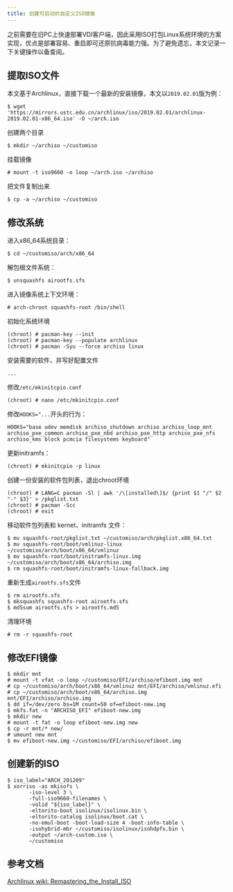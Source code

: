 ```yaml
---
title: 创建可启动的自定义ISO镜像
---
```


之前需要在旧PC上快速部署VDI客户端，因此采用ISO打包Linux系统环境的方案实现，优点是部署容易、重启即可还原抗病毒能力强。为了避免遗忘，本文记录一下关键操作以备查阅。

## 提取ISO文件

本文基于Archlinux，直接下载一个最新的安装镜像，本文以`2019.02.01`版为例：

```shell
$ wget 'https://mirrors.ustc.edu.cn/archlinux/iso/2019.02.01/archlinux-2019.02.01-x86_64.iso' -O ~/arch.iso
```

创建两个目录

```shell
$ mkdir ~/archiso ~/customiso
```

挂载镜像

```shell
# mount -t iso9660 -o loop ~/arch.iso ~/archiso
```

把文件复制出来

```shell
$ cp -a ~/archiso ~/customiso
```

## 修改系统

进入x86_64系统目录：

```shell
$ cd ~/customiso/arch/x86_64
```

解包根文件系统：

```shell
$ unsquashfs airootfs.sfs
```

进入镜像系统上下文环境：

```shell
# arch-chroot squashfs-root /bin/shell
```

初始化系统环境

```shell
(chroot) # pacman-key --init
(chroot) # pacman-key --populate archlinux
(chroot) # pacman -Syu --force archiso linux
```

安装需要的软件，并写好配置文件
```shell
...
```

修改`/etc/mkinitcpio.conf`

```shell
(chroot) # nano /etc/mkinitcpio.conf
```

修改`HOOKS="...`开头的行为：

```shell
HOOKS="base udev memdisk archiso_shutdown archiso archiso_loop_mnt archiso_pxe_common archiso_pxe_nbd archiso_pxe_http archiso_pxe_nfs archiso_kms block pcmcia filesystems keyboard"
```

更新initramfs：

```shell 
(chroot) # mkinitcpio -p linux
```

创建一份安装的软件包列表，退出chroot环境

```shell
(chroot) # LANG=C pacman -Sl | awk '/\[installed\]$/ {print $1 "/" $2 "-" $3}' > /pkglist.txt
(chroot) # pacman -Scc
(chroot) # exit
```

移动软件包列表和 kernet、initramfs 文件：

```shell
$ mv squashfs-root/pkglist.txt ~/customiso/arch/pkglist.x86_64.txt
$ mv squashfs-root/boot/vmlinuz-linux ~/customiso/arch/boot/x86_64/vmlinuz
$ mv squashfs-root/boot/initramfs-linux.img ~/customiso/arch/boot/x86_64/archiso.img
$ rm squashfs-root/boot/initramfs-linux-fallback.img
```

重新生成`airootfs.sfs`文件

```shell
$ rm airootfs.sfs
$ mksquashfs squashfs-root airootfs.sfs
$ md5sum airootfs.sfs > airootfs.md5
```

清理环境

```shell
# rm -r squashfs-root
```

## 修改EFI镜像

```shell
$ mkdir mnt
# mount -t vfat -o loop ~/customiso/EFI/archiso/efiboot.img mnt
# cp ~/customiso/arch/boot/x86_64/vmlinuz mnt/EFI/archiso/vmlinuz.efi
# cp ~/customiso/arch/boot/x86_64/archiso.img mnt/EFI/archiso/archiso.img
$ dd if=/dev/zero bs=1M count=50 of=efiboot-new.img
$ mkfs.fat -n "ARCHISO_EFI" efiboot-new.img
$ mkdir new
# mount -t fat -o loop efiboot-new.img new
$ cp -r mnt/* new/
# umount new mnt
$ mv efiboot-new.img ~/customiso/EFI/archiso/efiboot.img
```

## 创建新的ISO

```shell
$ iso_label="ARCH_201209"
$ xorriso -as mkisofs \
       -iso-level 3 \  
       -full-iso9660-filenames \
       -volid "${iso_label}" \
       -eltorito-boot isolinux/isolinux.bin \
       -eltorito-catalog isolinux/boot.cat \
       -no-emul-boot -boot-load-size 4 -boot-info-table \
       -isohybrid-mbr ~/customiso/isolinux/isohdpfx.bin \
       -output ~/arch-custom.iso \ 
       ~/customiso
```

## 参考文档

[Archlinux wiki: Remastering_the_Install_ISO](https://wiki.archlinux.org/index.php/Remastering_the_Install_ISO)

